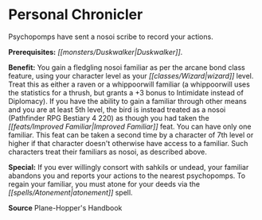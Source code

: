 ﻿---
cssclass: [feats]

---
# Personal Chronicler

Psychopomps have sent a nosoi scribe to record your actions.

**Prerequisites:** _[[monsters/Duskwalker|Duskwalker]]_.

**Benefit:** You gain a fledgling nosoi familiar as per the arcane bond class feature, using your character level as your _[[classes/Wizard|wizard]]_ level. Treat this as either a raven or a whippoorwill familiar (a whippoorwill uses the statistics for a thrush, but grants a +3 bonus to Intimidate instead of Diplomacy). If you have the ability to gain a familiar through other means and you are at least 5th level, the bird is instead treated as a nosoi (Pathfinder RPG Bestiary 4 220) as though you had taken the _[[feats/Improved Familiar|Improved Familiar]]_ feat. You can have only one familiar. This feat can be taken a second time by a character of 7th level or higher if that character doesn't otherwise have access to a familiar. Such characters treat their familiars as nosoi, as described above.

**Special:** If you ever willingly consort with sahkils or undead, your familiar abandons you and reports your actions to the nearest psychopomps. To regain your familiar, you must atone for your deeds via the _[[spells/Atonement|atonement]]_ spell.

**Source** Plane-Hopper's Handbook